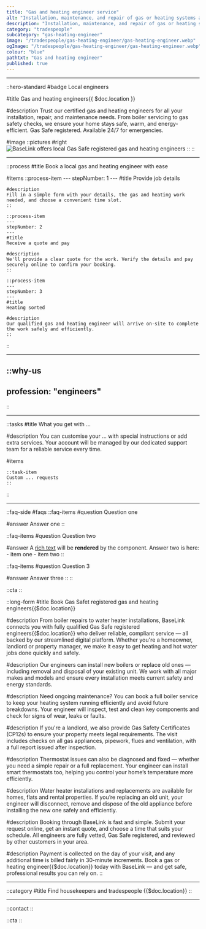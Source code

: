 ```yaml
---
title: "Gas and heating engineer service"
alt: "Installation, maintenance, and repair of gas or heating systems and appliances"
description: "Installation, maintenance, and repair of gas or heating systems and appliances"
category: "tradespeople"
subcategory: "gas-heating-engineer"
image: "/tradespeople/gas-heating-engineer/gas-heating-engineer.webp"
ogImage: "/tradespeople/gas-heating-engineer/gas-heating-engineer.webp"
colour: "blue"
pathtxt: "Gas and heating engineer"
published: true
---
```

---

::hero-standard
#badge
Local engineers

#title
Gas and heating engineers{{ $doc.location }}

#description
Trust our certified gas and heating engineers for all your installation, repair, and maintenance needs. From boiler servicing to gas safety checks, we ensure your home stays safe, warm, and energy-efficient. Gas Safe registered. Available 24/7 for emergencies.

#image
    ::pictures
    #right
    ![BaseLink offers local Gas Safe registered gas and heating engineers](/tradespeople/gas-heating-engineer/gas-heating-engineer.webp)
    ::
::

---

::process
#title
Book a local gas and heating engineer with ease

#items
    ::process-item
    ---
    stepNumber: 1
    ---
    #title
    Provide job details

    #description
    Fill in a simple form with your details, the gas and heating work needed, and choose a convenient time slot.
    ::
    
    ::process-item
    ---
    stepNumber: 2
    ---
    #title
    Receive a quote and pay

    #description
    We'll provide a clear quote for the work. Verify the details and pay securely online to confirm your booking.
    ::

    ::process-item
    ---
    stepNumber: 3
    ---
    #title
    Heating sorted

    #description
    Our qualified gas and heating engineer will arrive on-site to complete the work safely and efficiently.
    ::
::

---

::why-us
---
profession: "engineers"
---
::

---

::tasks
#title
What you get with ...

#description
You can customise your ... with special instructions or add extra services. Your account will be managed by our dedicated support team for a reliable service every time.

#items

    ::task-item
    Custom ... requests
    ::
::

---

::faq-side
#faqs
  ::faq-items
  #question
  Question one

  #answer
  Answer one
  ::

  ::faq-items
  #question
  Question two

  #answer
  A [rich text](/services/commercial-cleaning) will be **rendered** by the component.
  Answer two is here:
    - item one
    - item two
  ::

  ::faq-items
  #question
  Question 3

  #answer
  Answer three
  ::
::

::cta
::

::long-form
#title
Book Gas Safet registered gas and heating engineers{{$doc.location}}

#description
From boiler repairs to water heater installations, BaseLink connects you with fully qualified Gas Safe registered engineers{{$doc.location}} who deliver reliable, compliant service — all backed by our streamlined digital platform. Whether you're a homeowner, landlord or property manager, we make it easy to get heating and hot water jobs done quickly and safely.

#description
Our engineers can install new boilers or replace old ones — including removal and disposal of your existing unit. We work with all major makes and models and ensure every installation meets current safety and energy standards.

#description
Need ongoing maintenance? You can book a full boiler service to keep your heating system running efficiently and avoid future breakdowns. Your engineer will inspect, test and clean key components and check for signs of wear, leaks or faults.

#description
If you're a landlord, we also provide Gas Safety Certificates (CP12s) to ensure your property meets legal requirements. The visit includes checks on all gas appliances, pipework, flues and ventilation, with a full report issued after inspection.

#description
Thermostat issues can also be diagnosed and fixed — whether you need a simple repair or a full replacement. Your engineer can install smart thermostats too, helping you control your home’s temperature more efficiently.

#description
Water heater installations and replacements are available for homes, flats and rental properties. If you’re replacing an old unit, your engineer will disconnect, remove and dispose of the old appliance before installing the new one safely and efficiently.

#description
Booking through BaseLink is fast and simple. Submit your request online, get an instant quote, and choose a time that suits your schedule. All engineers are fully vetted, Gas Safe registered, and reviewed by other customers in your area.

#description
Payment is collected on the day of your visit, and any additional time is billed fairly in 30-minute increments. Book a gas or heating engineer{{$doc.location}} today with BaseLink — and get safe, professional results you can rely on.
::

---

::category
#title
Find housekeepers and tradespeople {{$doc.location}}
::

---

::contact
::

::cta
::